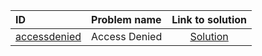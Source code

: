 | ID | Problem name | Link to solution |
|:---|:---|:---:|
| [accessdenied](https://open.kattis.com/problems/accessdenied) | Access Denied | [Solution](https://github.com/versenyi98/kattis-solutions/tree/main/solutions/accessdenied)|
